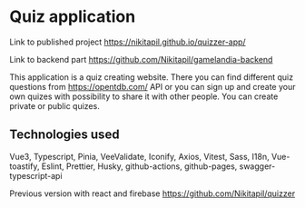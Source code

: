 # Quiz application

Link to published project https://nikitapil.github.io/quizzer-app/

Link to backend part https://github.com/Nikitapil/gamelandia-backend

This application is a quiz creating website. There you can find different quiz questions from https://opentdb.com/ API or you can sign up and create your own quizes with possibility to share it with other people. You can create private or public quizes.

## Technologies used
Vue3, Typescript, Pinia, VeeValidate, Iconify, Axios, Vitest, Sass, I18n, Vue-toastify, Eslint, Prettier, Husky, github-actions, github-pages, swagger-typescript-api

Previous version with react and firebase https://github.com/Nikitapil/quizzer 
